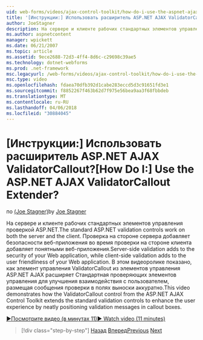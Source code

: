 ```yaml
---
uid: web-forms/videos/ajax-control-toolkit/how-do-i-use-the-aspnet-ajax-validatorcallout-extender
title: '[Инструкции:] Использовать расширитель ASP.NET AJAX ValidatorCallout? | Документы Майкрософт'
author: JoeStagner
description: На сервере и клиенте рабочих стандартных элементов управления проверкой ASP.NET. Для обеспечения безопасности веб-приложения, при c добавляет проверку на стороне сервера...
ms.author: aspnetcontent
manager: wpickett
ms.date: 06/21/2007
ms.topic: article
ms.assetid: 9ece2688-72d3-4ff4-8d6c-c29698c39ae5
ms.technology: dotnet-webforms
ms.prod: .net-framework
msc.legacyurl: /web-forms/videos/ajax-control-toolkit/how-do-i-use-the-aspnet-ajax-validatorcallout-extender
msc.type: video
ms.openlocfilehash: fdaea70dfb392d1cabe283eccd5d3c91651fd3e1
ms.sourcegitcommit: f8852267f463b62d7f975e56bea9aa3f68fbbdeb
ms.translationtype: MT
ms.contentlocale: ru-RU
ms.lasthandoff: 04/06/2018
ms.locfileid: "30884045"
---
```

<a name="how-do-i-use-the-aspnet-ajax-validatorcallout-extender"></a><span data-ttu-id="abb26-105">[Инструкции:] Использовать расширитель ASP.NET AJAX ValidatorCallout?</span><span class="sxs-lookup"><span data-stu-id="abb26-105">[How Do I:] Use the ASP.NET AJAX ValidatorCallout Extender?</span></span>
====================
<span data-ttu-id="abb26-106">по [(Joe Stagner)](https://github.com/JoeStagner)</span><span class="sxs-lookup"><span data-stu-id="abb26-106">by [Joe Stagner](https://github.com/JoeStagner)</span></span>

<span data-ttu-id="abb26-107">На сервере и клиенте рабочих стандартных элементов управления проверкой ASP.NET.</span><span class="sxs-lookup"><span data-stu-id="abb26-107">The standard ASP.NET validation controls work on both the server and the client.</span></span> <span data-ttu-id="abb26-108">Проверка на стороне сервера добавляет безопасности веб-приложения во время проверки на стороне клиента добавляет понятными веб-приложения.</span><span class="sxs-lookup"><span data-stu-id="abb26-108">Server-side validation adds to the security of your Web application, while client-side validation adds to the user friendliness of your Web application.</span></span> <span data-ttu-id="abb26-109">В этом видеоролике показано, как элемент управления ValidatorCallout из элементов управления ASP.NET AJAX расширяет Стандартная проверяющих элементов управления для улучшения взаимодействия с пользователем, размещая сообщения проверки в полях выноски аккуратно.</span><span class="sxs-lookup"><span data-stu-id="abb26-109">This video demonstrates how the ValidatorCallout control from the ASP.NET AJAX Control Toolkit extends the standard validation controls to enhance the user experience by neatly positioning validation messages in callout boxes.</span></span>

[<span data-ttu-id="abb26-110">&#9654;Посмотрите видео (в минутах 11)</span><span class="sxs-lookup"><span data-stu-id="abb26-110">&#9654; Watch video (11 minutes)</span></span>](https://channel9.msdn.com/Blogs/ASP-NET-Site-Videos/how-do-i-use-the-aspnet-ajax-validatorcallout-extender)

> [!div class="step-by-step"]
> <span data-ttu-id="abb26-111">[Назад](how-do-i-use-the-numericupdown-extender-control.md)
> [Вперед](how-do-i-use-the-aspnet-ajax-resizablecontrol-extender.md)</span><span class="sxs-lookup"><span data-stu-id="abb26-111">[Previous](how-do-i-use-the-numericupdown-extender-control.md)
[Next](how-do-i-use-the-aspnet-ajax-resizablecontrol-extender.md)</span></span>
